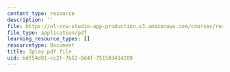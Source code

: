 ```yaml
---
content_type: resource
description: ''
file: https://ol-ocw-studio-app-production.s3.amazonaws.com/courses/res-18-009-learn-differential-equations-up-close-with-gilbert-strang-and-cleve-moler-fall-2015/bdf54d91cc2f7b520d4f751503414289_LKMGo8G7-vk.pdf
file_type: application/pdf
learning_resource_types: []
resourcetype: Document
title: 3play pdf file
uid: bdf54d91-cc2f-7b52-0d4f-751503414289
---
```


